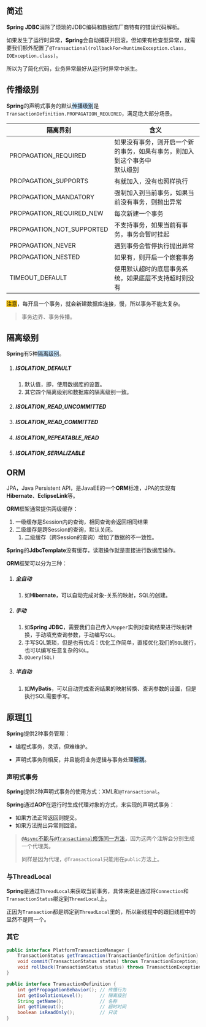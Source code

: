## 简述

**Spring  JDBC**消除了烦琐的JDBC编码和数据库厂商特有的错误代码解析。

如果发生了运行时异常，**Spring**会自动捕获并回滚，但如果有检查型异常，就需要我们额外配置了`@Transactional(rollbackFor=RuntimeException.class, IOException.class)`。

所以为了简化代码，业务异常最好从运行时异常中派生。



## 传播级别

**Spring**的声明式事务的默认<span style=background:#c2e2ff>传播级别</span>是`TransactionDefinition.PROPAGATION_REQUIRED`，满足绝大部分场景。

| 隔离界别                  | 含义                                                         |
| ------------------------- | ------------------------------------------------------------ |
| PROPAGATION_REQUIRED      | 如果没有事务，则开启一个新的事务，如果有事务，则加入到这个事务中<br>默认级别 |
| PROPAGATION_SUPPORTS      | 有就加入，没有也照样执行                                   |
| PROPAGATION_MANDATORY     | 强制加入到当前事务，如果当前没有事务，则抛出异常           |
| PROPAGATION_REQUIRED_NEW  | 每次新建一个事务                                           |
| PROPAGATION_NOT_SUPPORTED | 不支持事务，如果当前有事务，事务会暂时挂起                 |
| PROPAGATION_NEVER         | 遇到事务会暂停执行抛出异常                                 |
| PROPAGATION_NESTED        | 如果有，则开启一个嵌套事务                                 |
| TIMEOUT_DEFAULT           | 使用默认超时的底层事务系统，如果底层不支持超时则没有       |

<span style=background:#fdc200>注意</span>，每开启一个事务，就会新建数据库连接，慢，所以事务不能太复杂。

> 事务边界、事务传播。



## 隔离级别

**Spring**有5种<span style=background:#c2e2ff>隔离级别</span>。

1. ##### ISOLATION_DEFAULT
   
   1. 默认值，即，使用数据库的设置。
   2. 其它四个隔离级别和数据库的隔离级别一致。
2. ##### ISOLATION_READ_UNCOMMITTED
3. ##### ISOLATION_READ_COMMITTED
4. ##### ISOLATION_REPEATABLE_READ
5. ##### ISOLATION_SERIALIZABLE



## ORM

JPA，Java Persistent API，是JavaEE的一个**ORM**标准，JPA的实现有**Hibernate**、**EclipseLink**等。

**ORM**框架通常提供两级缓存：

1. 一级缓存是Session内的查询，相同查询会返回相同结果
2. 二级缓存是跨Session的查询，默认关闭。
   1. 二级缓存（跨Session的查询）增加了数据的不一致性。

**Spring**的**JdbcTemplate**没有缓存，读取操作就是直接进行数据库操作。

**ORM**框架可以分为三种：

1. ##### 全自动
   
   1. 如**Hibernate**，可以自动完成对象-关系的映射，SQL的创建。
2. ##### 手动
   
   1. 如**Spring JDBC**，需要我们自己传入`Mapper`实例对查询结果进行映射转换，手动填充查询参数，手动编写`SQL`。
   2. 手写SQL繁琐，但是也有优点：优化工作简单，直接优化我们的`SQL`就行，也可以编写任意复杂的`SQL`。
   3. `@Query(SQL)`
3. ##### 半自动
   
   1. 如**MyBatis**，可以自动完成查询结果的映射转换、查询参数的设置，但是执行SQL需要手写。



## 原理[[1]](https://blog.csdn.net/nextyu/article/details/78669997)

**Spring**提供2种事务管理：

- 编程式事务，灵活，但难维护。

- 声明式事务则相反，并且能将业务逻辑与事务处理<span style=background:#c2e2ff>解耦</span>。

### 声明式事务

**Spring**提供2种声明式事务的使用方式：XML和`@Transactional`。

**Spring**通过**AOP**在运行时生成代理对象的方式，来实现的声明式事务：

- 如果方法正常返回则提交。
- 如果方法抛出异常则回滚。

> [`@Async`不能与`@Transactional`修饰同一方法](https://blog.csdn.net/blueheart20/article/details/44648667)，因为这两个注解会分别生成一个代理类。
>
> 同样是因为代理，`@Transactional`只能用在`public`方法上。

### 与ThreadLocal

**Spring**是通过`ThreadLocal`来获取当前事务，具体来说是通过将`Connection`和`TransactionStatus`绑定到`ThreadLocal`上。

正因为`Transaction`都是绑定到`ThreadLocal`里的，所以新线程中的跟旧线程中的显然不是同一个。

### 其它

```java
public interface PlatformTransactionManager {
	TransactionStatus getTransaction(TransactionDefinition definition) throws TransactionException; // 根据指定的传播行为，返回、创建事务
	void commit(TransactionStatus status) throws TransactionException; // 提交
	void rollback(TransactionStatus status) throws TransactionException; // 回滚
}
```

```java
public interface TransactionDefinition {
	int getPropagationBehavior(); // 传播行为
	int getIsolationLevel();	  // 隔离级别
	String getName();			  // 名称
	int getTimeout();			  // 超时时间
	boolean isReadOnly();		  // 只读
}
```
